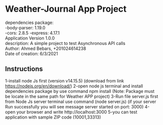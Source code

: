 # Weather-Journal App Project
dependencies package:                                                                                                                                                               
    -body-parser: 1.19.0                                                                                                                                                           
    -cors: 2.8.5
    -express: 4.17.1                                                                                                                                                           
Application Version 1.0.0                                                                                                                                                           
description: A simple project to test Asynchronous API calls                                                                                                                       
Author: Ahmed Bebars, +201024614238                                                                                                                                                 
Date of creation: 6/3/2021                                                                                                                                                         
## Instructions
1-install node Js first (version v14.15.5) (download from link https://nodejs.org/en/download/)
2-open node js terminal and install dependencies package by use command npm install <package name> (Note: Package must be locate in the same path for Weather APP project)
3-Run file server.js first from Node Js server terminal use command (node server.js) (if your server Run successfully you will see message server started on port: 3000)
4-open your browser and write http://localhost:3000
5-you can test application with sample ZIP code (10001,33313)
